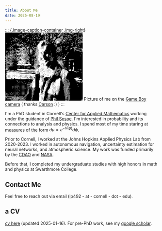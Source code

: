 ```yaml
---
title: About Me
date: 2025-08-19
---
```


::: {.image-caption-container .img-right}
![me](assets/me.PNG)
<span class="image-caption">Picture of me on the [Game Boy camera](https://en.wikipedia.org/wiki/Game_Boy_Camera) ( thanks [Carson](https://www.instagram.com/bassmasterrush/) :) )</span>
:::


I'm a PhD student in Cornell's [Center for Applied
Mathematics](https://www.cam.cornell.edu/cam) working under the
guidance of [Phil Sosoe](https://math.cornell.edu/philippe-sosoe). I'm
interested in probability and its connections to analysis and
physics. I spend most of my time staring at measures of the form $d\mu
= e^{-V(\phi)}d\phi$.


Prior to Cornell, I worked at the Johns Hopkins Applied Physics Lab
from 2020-2023. I worked in autonomous navigation, uncertainty
estimation for neural networks, and atmospheric science. My work was funded primarily by
the [CDAO](https://www.ai.mil/) and
[NASA](https://science.nasa.gov/mission/mars-reconnaissance-orbiter/).

Before that, I completed my undergraduate studies with high honors in
math and physics at Swarthmore College.

## Contact Me
Feel free to reach out via email (lp492 - at - cornell - dot - edu).

## a CV
[cv here](assets/cv.pdf) (updated 2025-01-16). For pre-PhD work, see
my [google
scholar](https://scholar.google.com/citations?hl=en&view_op=list_works&authuser=1&gmla=AGd7smFzbHNuU1fyl4U0zlojJk7kv-MTQvBZ4sP4vIlF_mGQTOXoA0CfcXB0_96yvGpPUc3LjuuFGWwvlh-KUrDGxdGJgDVszwS_xjbPqFc&user=cRKA1lEAAAAJ).

<!-- ## Recent [Posts](posts.html) -->
<!-- - [Test Post](post1.html) - Dec 2024 -->

